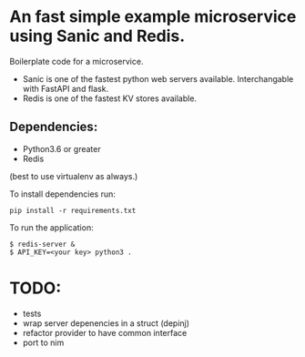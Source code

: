 # An fast simple example microservice using Sanic and Redis.

Boilerplate code for a microservice.  
- Sanic is one of the fastest python web servers available.  Interchangable with FastAPI and flask.
- Redis is one of the fastest KV stores available. 


## Dependencies:

* Python3.6 or greater
* Redis

(best to use virtualenv as always.)

To install dependencies run:

```
pip install -r requirements.txt

```

To run the application:

```
$ redis-server &
$ API_KEY=<your key> python3 .
```

# TODO: 
- tests
- wrap server depenencies in a struct (depinj)
- refactor provider to have common interface 
- port to nim
